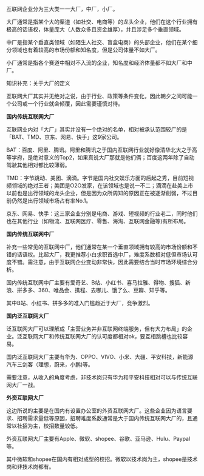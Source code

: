 互联网企业分为三大类一一大厂，中厂，小厂。

大厂通常是指某个大的渠道（如社交、电商等）的龙头企业，他们在这个行业拥有极高的话语权，体量庞大（人数众多且资金雄厚），并且涉足多个垂直领域。

中厂是指某个垂直类领域（如陌生人社交、盲盒电商）的头部企业，他们在某个细分领域也有着较高的市场份额和知名度，但是公司体量不如大厂。

小厂通常是指各个赛道中相对不入流的企业，知名度和经济体量都不如大厂和中厂。

知识补充：关于大厂的定义

互联网大厂其实并无绝对之说，由于行业、政策等条件变化，因此朝夕之间可能一个公司或一个行业就会倾覆，因此需要谨慎对待。

**国内传统互联网大厂**

互联网业内对「大厂」其实并没有一个绝对的名单，相对被承认范围较广的是「BAT、TMD、京东、网易、快手」这9家公司。

BAT：百度、阿里、腾讯。阿里和腾讯之于国内互联网行业就好像清华北大之于高等学府，是绝对意义的Top2，如果真说大厂那就是他们俩；百度这两年除了自动驾驶其他相对都比较薄弱。

TMD：字节跳动、美团、滴滴。字节是国内社交娱乐方面的后起之秀，目前短视频领域的绝对王者；美团是O2O发家，在该领域也是说一不二；滴滴在赴美上市以前也是出行领域的龙头企业，但是因为众所周知的原因正在被逐渐削弱，不过目前仍然是出行领域市场占有率No.1。

京东、网易、快手：这三家企业分别是电商、游戏、短视频的行业老二，同时他们也在其他行业（如物流、互联网医疗、零售、海淘、互联网金融等)有所布局。

**国内传统互联网中厂**

补充一些常见的互联网中厂，他们通常在某一个垂直领域拥有较高的市场份额和不错的话语权。比起大厂，我更推荐小白求职首选中厂，难度系数相对低但市场认可度不错。需注意，由于互联网企业变动非常快，因此需要结合当时市场环境综合分析。

国内传统互联网中厂主要有爱奇艺、B站、小红书、喜马拉雅、得物、搜狐、新浪、拼多多、360、唯品会、携程、去哪儿、饿了么、豆瓣、知乎等。

其中B站、小红书、拼多多的准入门槛趋近于大厂，竞争激烈。

**国内泛互联网大厂**

泛互联网大厂可以理解成「主营业务并非互联网终端服务，但有大力布局」的企业。泛互联网大厂和传统互联网大厂的认可度都相对ok，要互相跳槽也比较容易。

国内泛互联网大厂主要有华为、OPPO、VIVO、小米、大疆、平安科技，新能源汽车三剑客（理想，蔚来，小鹏)等。

需要注意，从收入的角度考虑，非技术岗只有华为和平安科技相对可以与传统互联网大厂一战。

**外资互联网大厂**

这边所说的主要是在国内有设置办公室的外资互联网大厂。这些企业因为语言要求、招聘需求量低等原因，招聘难度系数通常是大于国内传统互联网大厂的，且通常以社招为主，校招数量较低。

外资互联网大厂主要有Apple、微软、shopee、谷歌、亚马逊、Hulu、Paypal等。

其中微软和shopee在国内有相对成型的校招。微软以技术岗为主，shopee是技术岗和非技术岗都有。